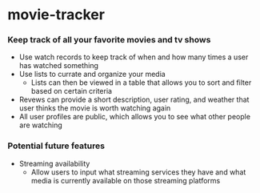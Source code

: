 # movie-tracker

### Keep track of all your favorite movies and tv shows
- Use watch records to keep track of when and how many times a user has watched something
- Use lists to currate and organize your media
  - Lists can then be viewed in a table that allows you to sort and filter based on certain criteria
- Revews can provide a short description, user rating, and weather that user thinks the movie is worth watching again
- All user profiles are public, which allows you to see what other people are watching

### Potential future features
- Streaming availability
  - Allow users to input what streaming services they have and what media is currently available on those streaming platforms
